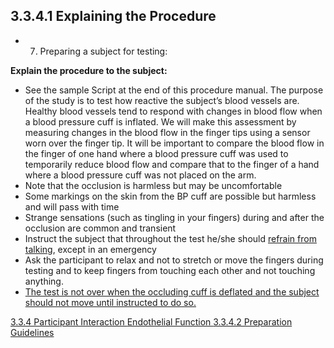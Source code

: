 ## 3.3.4.1 Explaining the Procedure

* 7. Preparing a subject for testing:

**Explain the procedure to the subject:**

  * See the sample Script at the end of this procedure manual. The purpose of the study
is to test how reactive the subject’s blood vessels are. Healthy blood vessels tend to
respond with changes in blood flow when a blood pressure cuff is inflated. We will
make this assessment by measuring changes in the blood flow in the finger tips
using a sensor worn over the finger tip. It will be important to compare the blood flow
in the finger of one hand where a blood pressure cuff was used to temporarily reduce
blood flow and compare that to the finger of a hand where a blood pressure cuff was
not placed on the arm.
  * Note that the occlusion is harmless but may be uncomfortable
  * Some markings on the skin from the BP cuff are possible but harmless and will
pass with time
  * Strange sensations (such as tingling in your fingers) during and after the occlusion
are common and transient
  * Instruct the subject that throughout the test he/she should <u>refrain from talking</u>, except
in an emergency
  * Ask the participant to relax and not to stretch or move the fingers during testing and
to keep fingers from touching each other and not touching anything.
  * <u>The test is not over when the occluding cuff is deflated and the subject should not
move until instructed to do so.</u>


<div class="center">
<div class="btn-group">
  <a href=":pages_path:/manuals/endothelial-function/3-03-04-00-ppt-interaction.md" class="btn btn-default">
    <span class="glyphicon glyphicon-chevron-left"></span>
    3.3.4 Participant Interaction
  </a>

  <a href=":pages_path:/manuals/endothelial-function" class="btn btn-default">
    <span class="glyphicon glyphicon-chevron-up"></span>
    Endothelial Function
  </a>

  <a href=":pages_path:/manuals/endothelial-function/3-03-04-02-preparation-guidelines.md" class="btn btn-success">
    3.3.4.2 Preparation Guidelines
    <span class="glyphicon glyphicon-chevron-right"></span>
  </a>
</div>
</div>